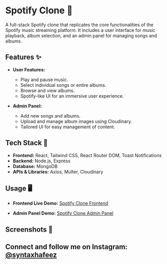 # Spotify Clone 🎵

A full-stack Spotify clone that replicates the core functionalities of the Spotify music streaming platform. It includes a user interface for music playback, album selection, and an admin panel for managing songs and albums. 

## Features ✨

- **User Features:**
  - Play and pause music.
  - Select individual songs or entire albums.
  - Browse and view albums.
  - Spotify-like UI for an immersive user experience.

- **Admin Panel:**
  - Add new songs and albums.
  - Upload and manage album images using Cloudinary.
  - Tailored UI for easy management of content.

## Tech Stack 🚀

- **Frontend:** React, Tailwind CSS, React Router DOM, Toast Notifications
- **Backend:** Node.js, Express
- **Database:** MongoDB
- **APIs & Libraries:** Axios, Multer, Cloudinary

## Usage 🖥️
- **Frontend Live Demo:** [Spotify Clone Frontend](https://spotify-fullstack-frontend-ray1.onrender.com/)

- **Admin Panel Demo:** [Spotify Clone Admin Panel](https://spotify-fullstack-admin-hkc3.onrender.com/list-song)

## Screenshots 📸


## Connect and follow me on Instagram: [@syntaxhafeez](https://www.instagram.com/syntaxhafeez)
